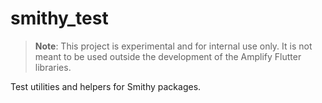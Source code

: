 # smithy_test

> **Note**: This project is experimental and for internal use only. It is not meant to be used outside the development of the Amplify Flutter libraries.

Test utilities and helpers for Smithy packages.
